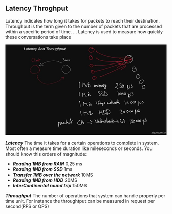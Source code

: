## Latency Throghput

Latency indicates how long it takes for packets to reach their destination. Throughput is the term given to the number of packets that are processed within a specific period of time. ... Latency is used to measure how quickly these conversations take place

<img src="https://github.com/ishifoev/CodeChalenge-JS/blob/main/day6/latency.jpg?raw=true"/>

***Latency*** The time it takes for a certain operations to complete in system. Most often a measure time duration like mileseconds or seconds. You should know this orders of magnitude:
* ***Reading 1MB from RAM*** 0,25 ms
* ***Reading 1MB from SSD*** 1ms
* ***Transfer 1MB over the network*** 10MS
* ***Reading 1MB from HDD*** 20MS
* ***InterContinental round trip*** 150MS

***Throughput*** The number of operations that system can handle properly per time unit. For instance the throughtput can be measured in request per second(RPS or QPS)